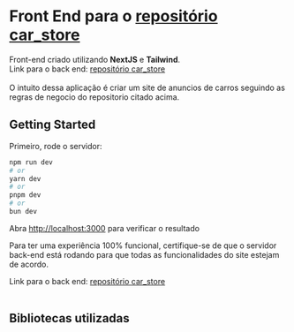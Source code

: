 # Front End para o [repositório car_store]([https://](https://github.com/rafaelntom/final_project_car_store))

Front-end criado utilizando **NextJS** e **Tailwind**.
<br>
Link para o back end: [repositório car_store]([https://](https://github.com/rafaelntom/final_project_car_store))
<br>
<br>
O intuito dessa aplicação é criar um site de anuncios de carros seguindo as regras de negocio do repositorio citado acima.

## Getting Started

Primeiro, rode o servidor:

```bash
npm run dev
# or
yarn dev
# or
pnpm dev
# or
bun dev
```

Abra [http://localhost:3000](http://localhost:3000) para verificar o resultado

Para ter uma experiência 100% funcional, certifique-se de que o servidor back-end está rodando para que todas as funcionalidades do site estejam de acordo.

Link para o back end: [repositório car_store]([https://](https://github.com/rafaelntom/final_project_car_store))
<br>
<br>


## Bibliotecas utilizadas
